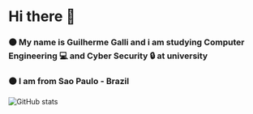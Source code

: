 # Hi there 👋
### ⚫ My name is Guilherme Galli and i am studying Computer Engineering 💻 and Cyber Security 🔒 at university
### ⚫ I am from Sao Paulo - Brazil

<!--
##Skills
###To do: Paste languages and others
-->


![GitHub stats](https://github-readme-stats.vercel.app/api?username=Guilherme-Galli77&theme=dark&show_icons=true)
<!--
**Guilherme-Galli77/Guilherme-Galli77** is a ✨ _special_ ✨ repository because its `README.md` (this file) appears on your GitHub profile.

Here are some ideas to get you started:

- 🔭 I’m currently working on ...
- 🌱 I’m currently learning ...
- 👯 I’m looking to collaborate on ...
- 🤔 I’m looking for help with ...
- 💬 Ask me about ...
- 📫 How to reach me: ...
- 😄 Pronouns: ...
- ⚡ Fun fact: ...
-->
